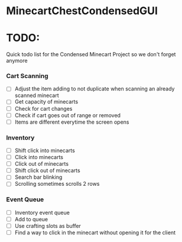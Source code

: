 # MinecartChestCondensedGUI

# TODO:
Quick todo list for the Condensed Minecart Project so we don't forget anymore

### Cart Scanning
- [ ] Adjust the item adding to not duplicate when scanning an already scanned minecart
- [ ] Get capacity of minecarts
- [ ] Check for cart changes
- [ ] Check if cart goes out of range or removed
- [ ] Items are different everytime the screen opens

### Inventory
- [ ] Shift click into minecarts
- [ ] Click into minecarts
- [ ] Click out of minecarts
- [ ] Shift click out of minecarts
- [ ] Search bar blinking
- [ ] Scrolling sometimes scrolls 2 rows

### Event Queue
- [ ] Inventory event queue
- [ ] Add to queue
- [ ] Use crafting slots as buffer
- [ ] Find a way to click in the minecart without opening it for the client